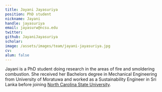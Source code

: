 ```yaml
---
title: Jayani Jayasuriya
position: PhD student
nickname: Jayani
handle: jayasuriya
email: jayasurw@ncsu.edu
twitter:
github: JayaniJayasuriya
scholar:
image: /assets/images/team/jayani-jayasuriya.jpg
cv:
alum: false
---
```

Jayani is a PhD student doing research in the areas of fire and smoldering combustion. She received her Bachelors degree in Mechanical Engineering from University of Moratuwa and worked as a Sustainability Engineer in Sri Lanka before joining [North Carolina State University].


[North Carolina State University]: http://ncsu.edu/
[Department of Computer Science]: http://mime.ncsu.edu
